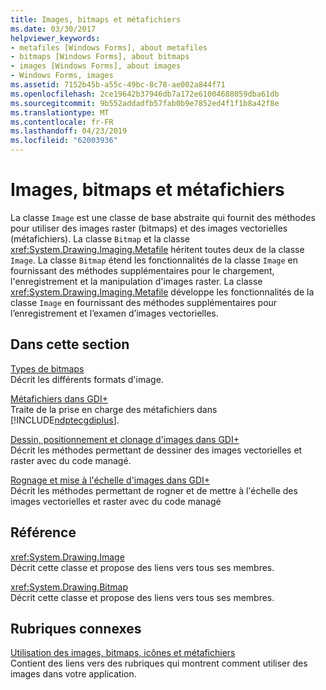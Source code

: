 ```yaml
---
title: Images, bitmaps et métafichiers
ms.date: 03/30/2017
helpviewer_keywords:
- metafiles [Windows Forms], about metafiles
- bitmaps [Windows Forms], about bitmaps
- images [Windows Forms], about images
- Windows Forms, images
ms.assetid: 7152b45b-a55c-49bc-8c78-ae002a844f71
ms.openlocfilehash: 2ce19642b37946db7a172e61004688059dba61db
ms.sourcegitcommit: 9b552addadfb57fab0b9e7852ed4f1f1b8a42f8e
ms.translationtype: MT
ms.contentlocale: fr-FR
ms.lasthandoff: 04/23/2019
ms.locfileid: "62003936"
---
```

# <a name="images-bitmaps-and-metafiles"></a>Images, bitmaps et métafichiers
La classe `Image` est une classe de base abstraite qui fournit des méthodes pour utiliser des images raster (bitmaps) et des images vectorielles (métafichiers). La classe `Bitmap` et la classe <xref:System.Drawing.Imaging.Metafile> héritent toutes deux de la classe `Image`. La classe `Bitmap` étend les fonctionnalités de la classe `Image` en fournissant des méthodes supplémentaires pour le chargement, l'enregistrement et la manipulation d'images raster. La classe <xref:System.Drawing.Imaging.Metafile> développe les fonctionnalités de la classe `Image` en fournissant des méthodes supplémentaires pour l’enregistrement et l’examen d’images vectorielles.  
  
## <a name="in-this-section"></a>Dans cette section  
 [Types de bitmaps](types-of-bitmaps.md)  
 Décrit les différents formats d'image.  
  
 [Métafichiers dans GDI+](metafiles-in-gdi.md)  
 Traite de la prise en charge des métafichiers dans [!INCLUDE[ndptecgdiplus](../../../../includes/ndptecgdiplus-md.md)].  
  
 [Dessin, positionnement et clonage d'images dans GDI+](drawing-positioning-and-cloning-images-in-gdi.md)  
 Décrit les méthodes permettant de dessiner des images vectorielles et raster avec du code managé.  
  
 [Rognage et mise à l'échelle d'images dans GDI+](cropping-and-scaling-images-in-gdi.md)  
 Décrit les méthodes permettant de rogner et de mettre à l'échelle des images vectorielles et raster avec du code managé  
  
## <a name="reference"></a>Référence  
 <xref:System.Drawing.Image>  
 Décrit cette classe et propose des liens vers tous ses membres.  
  
 <xref:System.Drawing.Bitmap>  
 Décrit cette classe et propose des liens vers tous ses membres.  
  
## <a name="related-sections"></a>Rubriques connexes  
 [Utilisation des images, bitmaps, icônes et métafichiers](working-with-images-bitmaps-icons-and-metafiles.md)  
 Contient des liens vers des rubriques qui montrent comment utiliser des images dans votre application.

